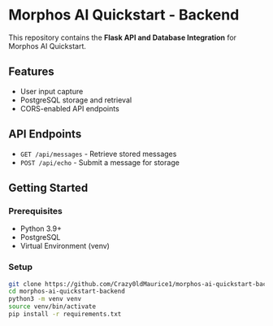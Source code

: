 # Morphos AI Quickstart - Backend

This repository contains the **Flask API and Database Integration** for Morphos AI Quickstart.

## Features
- User input capture
- PostgreSQL storage and retrieval
- CORS-enabled API endpoints

## API Endpoints
- `GET /api/messages` - Retrieve stored messages
- `POST /api/echo` - Submit a message for storage

## Getting Started

### Prerequisites
- Python 3.9+
- PostgreSQL
- Virtual Environment (venv)

### Setup

```bash
git clone https://github.com/Crazy0ldMaurice1/morphos-ai-quickstart-backend.git
cd morphos-ai-quickstart-backend
python3 -m venv venv
source venv/bin/activate
pip install -r requirements.txt
